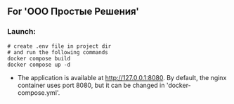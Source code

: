 ## For 'ООО Простые Решения'

### Launch:
```shell
# create .env file in project dir 
# and run the following commands
docker compose build
docker compose up -d
```

* The application is available at http://127.0.0.1:8080. By default, 
the nginx container uses port 8080, but it can be changed in 'docker-compose.yml'.